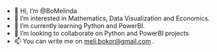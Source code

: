- 👋 Hi, I’m @BoMelinda
- 👀 I’m interested in Mathematics, Data Visualization and Economics.
- 🌱 I’m currently learning Python and PowerBI.
- 💞️ I’m looking to collaborate on Python and PowerBI projects
- 📫 You can write me on meli.bokor@gmail.com .

<!---
BoMelinda/BoMelinda is a ✨ special ✨ repository because its `README.md` (this file) appears on your GitHub profile.
You can click the Preview link to take a look at your changes.
--->
